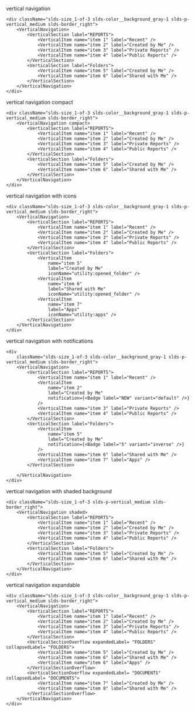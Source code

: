 vertical navigation

    <div className="slds-size_1-of-3 slds-color__background_gray-1 slds-p-vertical_medium slds-border_right">
        <VerticalNavigation>
            <VerticalSection label="REPORTS">
                <VerticalItem name="item 1" label="Recent" />
                <VerticalItem name="item 2" label="Created by Me" />
                <VerticalItem name="item 3" label="Private Reports" />
                <VerticalItem name="item 4" label="Public Reports" />
            </VerticalSection>
            <VerticalSection label="Folders">
                <VerticalItem name="item 5" label="Created by Me" />
                <VerticalItem name="item 6" label="Shared with Me" />
            </VerticalSection>
        </VerticalNavigation>
    </div>


vertical navigation compact

    <div className="slds-size_1-of-3 slds-color__background_gray-1 slds-p-vertical_medium slds-border_right">
        <VerticalNavigation compact>
            <VerticalSection label="REPORTS">
                <VerticalItem name="item 1" label="Recent" />
                <VerticalItem name="item 2" label="Created by Me" />
                <VerticalItem name="item 3" label="Private Reports" />
                <VerticalItem name="item 4" label="Public Reports" />
            </VerticalSection>
            <VerticalSection label="Folders">
                <VerticalItem name="item 5" label="Created by Me" />
                <VerticalItem name="item 6" label="Shared with Me" />
            </VerticalSection>
        </VerticalNavigation>
    </div>


vertical navigation with icons
    
    <div className="slds-size_1-of-3 slds-color__background_gray-1 slds-p-vertical_medium slds-border_right">
        <VerticalNavigation>
            <VerticalSection label="REPORTS">
                <VerticalItem name="item 1" label="Recent" />
                <VerticalItem name="item 2" label="Created by Me" />
                <VerticalItem name="item 3" label="Private Reports" />
                <VerticalItem name="item 4" label="Public Reports" />
            </VerticalSection>
            <VerticalSection label="Folders">
                <VerticalItem
                    name="item 5"
                    label="Created by Me"
                    iconName="utility:opened_folder" />
                <VerticalItem
                    name="item 6"
                    label="Shared with Me"
                    iconName="utility:opened_folder" />
                <VerticalItem
                    name="item 7"
                    label="Apps"
                    iconName="utility:apps" />
            </VerticalSection>
        </VerticalNavigation>
    </div>


vertical navigation with notifications
    
    <div
        className="slds-size_1-of-3 slds-color__background_gray-1 slds-p-vertical_medium slds-border_right">
        <VerticalNavigation>
            <VerticalSection label="REPORTS">
                <VerticalItem name="item 1" label="Recent" />
                <VerticalItem
                    name="item 2"
                    label="Created by Me"
                    notification={<Badge label="NEW" variant="default" />}
                />
                <VerticalItem name="item 3" label="Private Reports" />
                <VerticalItem name="item 4" label="Public Reports" />
            </VerticalSection>
            <VerticalSection label="Folders">
                <VerticalItem
                    name="item 5"
                    label="Created by Me"
                    notification={<Badge label="5" variant="inverse" />}
                />
                <VerticalItem name="item 6" label="Shared with Me" />
                <VerticalItem name="item 7" label="Apps" />
            </VerticalSection>
            
        </VerticalNavigation>
    </div>


vertical navigation with shaded background
    
    <div className="slds-size_1-of-3 slds-p-vertical_medium slds-border_right">
        <VerticalNavigation shaded>
            <VerticalSection label="REPORTS">
                <VerticalItem name="item 1" label="Recent" />
                <VerticalItem name="item 2" label="Created by Me" />
                <VerticalItem name="item 3" label="Private Reports" />
                <VerticalItem name="item 4" label="Public Reports" />
            </VerticalSection>
            <VerticalSection label="Folders">
                <VerticalItem name="item 5" label="Created by Me" />
                <VerticalItem name="item 6" label="Shared with Me" />
            </VerticalSection>
        </VerticalNavigation>
    </div>


vertical navigation expandable
    
    <div className="slds-size_1-of-3 slds-color__background_gray-1 slds-p-vertical_medium slds-border_right">
        <VerticalNavigation>
            <VerticalSection label="REPORTS">
                <VerticalItem name="item 1" label="Recent" />
                <VerticalItem name="item 2" label="Created by Me" />
                <VerticalItem name="item 3" label="Private Reports" />
                <VerticalItem name="item 4" label="Public Reports" />
            </VerticalSection>
            <VerticalSectionOverflow expandedLabel= "FOLDERS" collapsedLabel= "FOLDERS">
                <VerticalItem name="item 5" label="Created by Me" />
                <VerticalItem name="item 6" label="Shared with Me" />
                <VerticalItem name="item 6" label="Apps" />
            </VerticalSectionOverflow>
            <VerticalSectionOverflow expandedLabel= "DOCUMENTS" collapsedLabel= "DOCUMENTS">
                <VerticalItem name="item 7" label="Created by Me" />
                <VerticalItem name="item 8" label="Shared with Me" />
            </VerticalSectionOverflow>
        </VerticalNavigation>
    </div>
